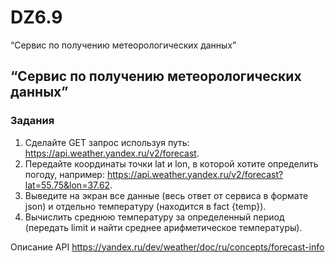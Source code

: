 # DZ6.9
“Сервис по получению метеорологических данных”
## “Сервис по получению метеорологических данных”

### Задания
1. Сделайте GET запрос используя путь: https://api.weather.yandex.ru/v2/forecast.
2. Передайте координаты точки lat и lon, в которой хотите определить погоду, например: https://api.weather.yandex.ru/v2/forecast?lat=55.75&lon=37.62.
3. Выведите на экран все данные (весь ответ от сервиса в формате json) и отдельно температуру (находится в fact {temp}).
4. Вычислить среднюю температуру за определенный период (передать limit и найти среднее арифметическое температуры).


Описание API https://yandex.ru/dev/weather/doc/ru/concepts/forecast-info